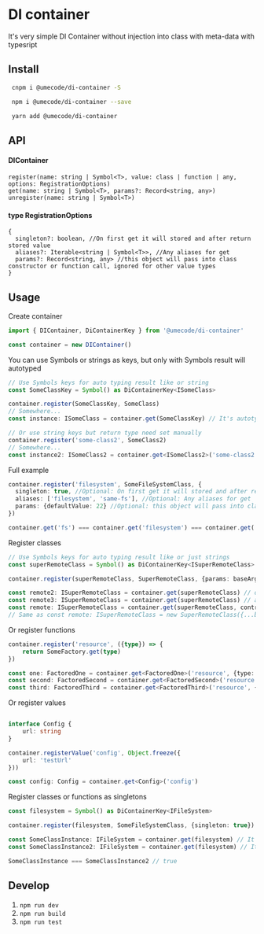 # DI container

It's very simple DI Container without injection into class with meta-data with typesript

## Install

```sh
 cnpm i @umecode/di-container -S
```

```sh
 npm i @umecode/di-container --save
```

```sh
 yarn add @umecode/di-container
```

## API
#### DIContainer
```
register(name: string | Symbol<T>, value: class | function | any, options: RegistrationOptions)
get(name: string | Symbol<T>, params?: Record<string, any>)
unregister(name: string | Symbol<T>)
```

#### type RegistrationOptions
```
{
  singleton?: boolean, //On first get it will stored and after return stored value
  aliases?: Iterable<string | Symbol<T>>, //Any aliases for get
  params?: Record<string, any> //this object will pass into class constructor or function call, ignored for other value types
}
```

## Usage

Create container
```ts
import { DIContainer, DiContainerKey } from '@umecode/di-container'

const container = new DIContainer()
```

You can use Symbols or strings as keys, but only with Symbols result will autotyped
```ts
// Use Symbols keys for auto typing result like or string
const SomeClassKey = Symbol() as DiContainerKey<ISomeClass>

container.register(SomeClassKey, SomeClass)
// Somewhere...
const instance: ISomeClass = container.get(SomeClassKey) // It's autotyped for ISomeClass becouse of Symbol key

// Or use string keys but return type need set manually
container.register('some-class2', SomeClass2)
// Somewhere...
const instance2: ISomeClass2 = container.get<ISomeClass2>('some-class2')
```

Full example
```ts
container.register('filesystem', SomeFileSystemClass, {
  singleton: true, //Optional: On first get it will stored and after return stored value
  aliases: ['filesystem', 'same-fs'], //Optional: Any aliases for get
  params: {defaultValue: 22} //Optional: this object will pass into class constructor or function call, ignored for other value types
})

container.get('fs') === container.get('filesystem') === container.get('same-fs') // true
```

Register classes
```ts
// Use Symbols keys for auto typing result like or just strings
const superRemoteClass = Symbol() as DiContainerKey<ISuperRemoteClass>

container.register(superRemoteClass, SuperRemoteClass, {params: baseArgObject})

const remote2: ISuperRemoteClass = container.get(superRemoteClass) // other instance of this class
const remote3: ISuperRemoteClass = container.get(superRemoteClass) // another instance of this class
const remote: ISuperRemoteClass = container.get(superRemoteClass, contructorArgObject)
// Same as const remote: ISuperRemoteClass = new SuperRemoteClass({...baseArgObject, ...contructorArgObject)
```
Or register functions
```ts
container.register('resource', ({type}) => {
    return SomeFactory.get(type)
})

const one: FactoredOne = container.get<FactoredOne>('resource', {type: 'first'})
const second: FactoredSecond = container.get<FactoredSecond>('resource', {type: 'second'})
const third: FactoredThird = container.get<FactoredThird>('resource', {type: 'third'})

```
Or register values
```ts

interface Config {
    url: string
}

container.registerValue('config', Object.freeze({
    url: 'testUrl'
}))

const config: Config = container.get<Config>('config')
```
Register classes or functions as singletons
```ts
const filesystem = Symbol() as DiContainerKey<IFileSystem>

container.register(filesystem, SomeFileSystemClass, {singleton: true})

const SomeClassInstance: IFileSystem = container.get(filesystem) // It's autotyped for IFileSystem becouse of Symbol key
const SomeClassInstance2: IFileSystem = container.get(filesystem) // It's autotyped for IFileSystem becouse of Symbol key

SomeClassInstance === SomeClassInstance2 // true
```

## Develop

1. `npm run dev`
1. `npm run build`
1. `npm run test`
